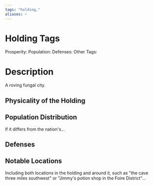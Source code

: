 ```yaml
---
tags: "holding,"
aliases: ~
---
```


# Holding Tags

Prosperity:
Population:
Defenses:
Other Tags:

# Description

A roving fungal city.

## Physicality of the Holding

## Population Distribution

If it differs from the nation's...

## Defenses

## Notable Locations

Including both locations in the holding and around it, such as "the cave three miles southwest" or "Jimmy's potion shop in the Foire District"...
